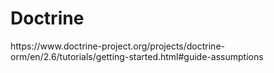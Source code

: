 # Doctrine

<p>https://www.doctrine-project.org/projects/doctrine-orm/en/2.6/tutorials/getting-started.html#guide-assumptions</p>